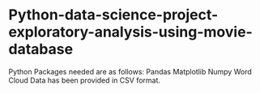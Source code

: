 # Python-data-science-project-exploratory-analysis-using-movie-database
Python Packages needed are as follows:
Pandas
Matplotlib
Numpy
Word Cloud
Data has been provided in CSV format.
